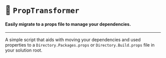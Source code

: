 # 🥋 `PropTransformer`

#### Easily migrate to a props file to manage your dependencies.

---

A simple script that aids with moving your dependencies and used properties to a `Directory.Packages.props` or `Directory.Build.props` file in your solution root.
